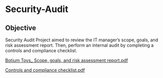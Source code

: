 # Security-Audit

## Objective


Security Audit Project aimed to review the IT manager’s scope, goals, and risk assessment report. Then, perform an internal audit by completing a controls and compliance checklist. 

[Botium Toys_ Scope, goals, and risk assessment report.pdf](https://github.com/PMW25/Security-Audit/files/14940858/Botium.Toys_.Scope.goals.and.risk.assessment.report.pdf)

[Controls and compliance checklist.pdf](https://github.com/PMW25/Security-Audit/files/14940861/Controls.and.compliance.checklist.pdf)

